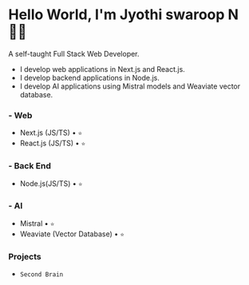
# Hello World, I'm Jyothi swaroop N 👋🏽

A self-taught Full Stack Web Developer. 
* I develop web applications in Next.js and React.js.
* I develop backend applications in Node.js.
* I develop AI applications using Mistral models and Weaviate vector database.

### - Web<br/>
  - Next.js (JS/TS)  • `⭐️`<br/>
  - React.js (JS/TS) • `⭐️`<br/>
    
### - Back End<br/>
  - Node.js(JS/TS) • `⭐️`<br/>

### - AI<br/>
  - Mistral • `⭐`<br/>
  - Weaviate (Vector Database) • `⭐`<br/>

### Projects
  - `Second Brain`
